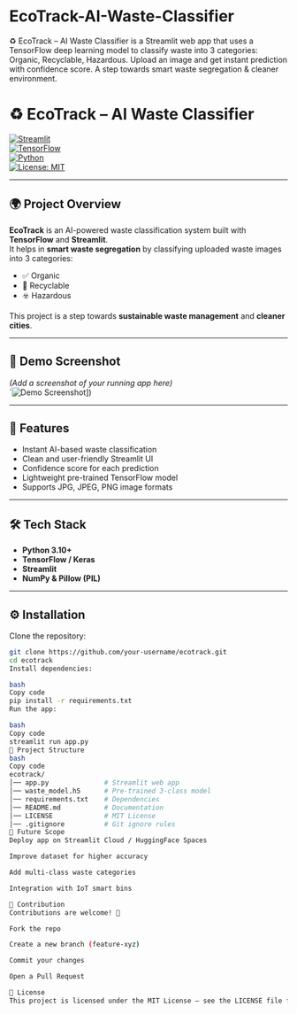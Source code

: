 # EcoTrack-AI-Waste-Classifier
♻️ EcoTrack – AI Waste Classifier is a Streamlit web app that uses a TensorFlow deep learning model to classify waste into 3 categories: Organic, Recyclable, Hazardous. Upload an image and get instant prediction with confidence score. A step towards smart waste segregation &amp; cleaner environment.
# ♻️ EcoTrack – AI Waste Classifier

[![Streamlit](https://img.shields.io/badge/Made%20with-Streamlit-FF4B4B?logo=streamlit)](https://streamlit.io/)  
[![TensorFlow](https://img.shields.io/badge/Powered%20by-TensorFlow-FF6F00?logo=tensorflow)](https://www.tensorflow.org/)  
[![Python](https://img.shields.io/badge/Language-Python-blue?logo=python)](https://www.python.org/)  
[![License: MIT](https://img.shields.io/badge/License-MIT-green.svg)](LICENSE)

---

## 🌍 Project Overview
**EcoTrack** is an AI-powered waste classification system built with **TensorFlow** and **Streamlit**.  
It helps in **smart waste segregation** by classifying uploaded waste images into 3 categories:  
- ✅ Organic  
- 🔄 Recyclable  
- ☣️ Hazardous  

This project is a step towards **sustainable waste management** and **cleaner cities**.

---

## 📸 Demo Screenshot
*(Add a screenshot of your running app here)*  
`![Demo Screenshot]([https://drive.google.com/file/d/1fdoWTeTQlxqQyNKYtp1WEG22dQj2qoOS/view?usp=sharing)])

---

## 🚀 Features
- Instant AI-based waste classification  
- Clean and user-friendly Streamlit UI  
- Confidence score for each prediction  
- Lightweight pre-trained TensorFlow model  
- Supports JPG, JPEG, PNG image formats  

---

## 🛠️ Tech Stack
- **Python 3.10+**  
- **TensorFlow / Keras**  
- **Streamlit**  
- **NumPy & Pillow (PIL)**  

---

## ⚙️ Installation

Clone the repository:
```bash
git clone https://github.com/your-username/ecotrack.git
cd ecotrack
Install dependencies:

bash
Copy code
pip install -r requirements.txt
Run the app:

bash
Copy code
streamlit run app.py
📂 Project Structure
bash
Copy code
ecotrack/
│── app.py              # Streamlit web app
│── waste_model.h5      # Pre-trained 3-class model
│── requirements.txt    # Dependencies
│── README.md           # Documentation
│── LICENSE             # MIT License
│── .gitignore          # Git ignore rules
🔮 Future Scope
Deploy app on Streamlit Cloud / HuggingFace Spaces

Improve dataset for higher accuracy

Add multi-class waste categories

Integration with IoT smart bins

🤝 Contribution
Contributions are welcome! 🎉

Fork the repo

Create a new branch (feature-xyz)

Commit your changes

Open a Pull Request

📜 License
This project is licensed under the MIT License – see the LICENSE file for details.

